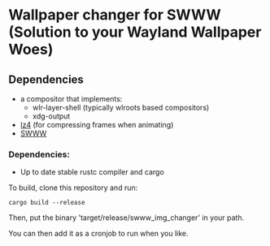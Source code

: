 # Wallpaper changer for SWWW (Solution to your Wayland Wallpaper Woes)

## Dependencies
  - a compositor that implements:
    * wlr-layer-shell (typically wlroots based compositors)
    * xdg-output
  - [lz4](https://github.com/lz4/lz4) (for compressing frames when animating)
  - [SWWW](https://github.com/Horus645/swww)


### Dependencies:

  - Up to date stable rustc compiler and cargo

To build, clone this repository and run:
```
cargo build --release
```
Then, put the binary 'target/release/swww_img_changer' in your path.

You can then add it as a cronjob to run when you like.
